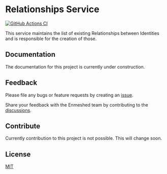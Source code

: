 # Relationships Service

[![GitHub Actions CI](https://github.com/nmshd/bkb-relationships/workflows/Publish/badge.svg)](https://github.com/nmshd/bkb-relationships/actions?query=workflow%3APublish)

This service maintains the list of existing Relationships between Identities and is responsible for the creation of those.

## Documentation

The documentation for this project is currently under construction.

## Feedback

Please file any bugs or feature requests by creating an [issue](https://github.com/nmshd/feedback/issues).

Share your feedback with the Enmeshed team by contributing to the [discussions](https://github.com/nmshd/feedback/discussions).

## Contribute

Currently contribution to this project is not possible. This will change soon.

## License

[MIT](LICENSE)
